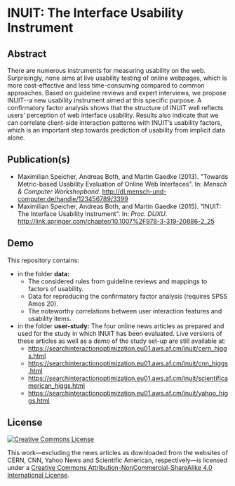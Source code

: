 INUIT: The Interface Usability Instrument
=========================================

## Abstract

There are numerous instruments for measuring usability on the web. Surprisingly, none aims at live usability testing of online webpages, which is more cost-effective and less time-consuming compared to common approaches. Based on guideline reviews and expert interviews, we propose INUIT--a new usability instrument aimed at this specific purpose. A confirmatory factor analysis shows that the structure of INUIT well reflects users’ perception of web interface usability. Results also indicate that we can correlate client-side interaction patterns with INUIT’s usability factors, which is an important step towards prediction of usability from implicit data alone.

## Publication(s)

- Maximilian Speicher, Andreas Both, and Martin Gaedke (2013). "Towards Metric-based Usability Evaluation of Online Web Interfaces". In: *Mensch & Computer Workshopband*. http://dl.mensch-und-computer.de/handle/123456789/3399
- Maximilian Speicher, Andreas Both, and Martin Gaedke (2015). "INUIT: The Interface Usability Instrument". In: *Proc. DUXU*. http://link.springer.com/chapter/10.1007%2F978-3-319-20886-2_25

## Demo

This repository contains:

- in the folder **data:**
  - The considered rules from guideline reviews and mappings to factors of usability.
  - Data for reproducing the confirmatory factor analysis (requires SPSS Amos 20).
  - The noteworthy correlations between user interaction features and usability items.
- in the folder **user-study:** The four online news articles as prepared and used for the study in which INUIT has been evaluated. Live versions of these articles as well as a demo of the study set-up are still available at:
  - https://searchinteractionoptimization.eu01.aws.af.cm/inuit/cern_higgs.html
  - https://searchinteractionoptimization.eu01.aws.af.cm/inuit/cnn_higgs.html
  - https://searchinteractionoptimization.eu01.aws.af.cm/inuit/scientificamerican_higgs.html
  - https://searchinteractionoptimization.eu01.aws.af.cm/inuit/yahoo_higgs.html

## License

[![Creative Commons License](https://i.creativecommons.org/l/by-nc-sa/4.0/88x31.png)](http://creativecommons.org/licenses/by-nc-sa/4.0/)

This work&mdash;excluding the news articles as downloaded from the websites of CERN, CNN, Yahoo News and Scientific American, respectively&mdash;is licensed under a [Creative Commons Attribution-NonCommercial-ShareAlike 4.0 International License](http://creativecommons.org/licenses/by-nc-sa/4.0/).

